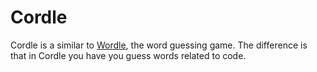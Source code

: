 # Cordle 
Cordle is a similar to <a class="wordle" href="https://www.nytimes.com/games/wordle/index.html">Wordle</a>, the word guessing game.
The difference is that in Cordle you have you guess words related to code.
